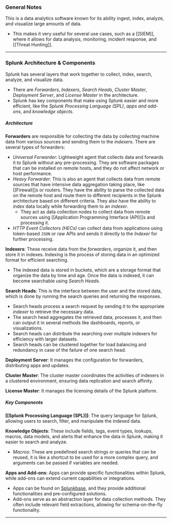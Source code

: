 ### General Notes

This is a data analytics software known for its ability ingest, index, analyze, and visualize large amounts of data.
- This makes it very useful for several use cases, such as a [[SIEM]], where it allows for data analysis, monitoring, incident response, and [[Threat Hunting]].

---
### Splunk Architecture & Components

Splunk has several layers that work together to collect, index, search, analyze, and visualize data.
- There are *Forwarders*, *Indexers*, *Search Heads*, *Cluster Master*, *Deployment Server*, and *License Master* in the architecture.
- Splunk has key components that make using Splunk easier and more efficient, like the *Splunk Processing Language (SPL)*, *apps and add-ons*, and *knowledge objects*. 

##### Architecture

**Forwarders** are responsible for collecting the data by collecting machine data from various sources and sending them to the *indexers*. There are several types of forwarders:
- *Universal Forwarder*: Lightweight agent that collects data and forwards it to Splunk without any pre-processing. They are software packages that can be installed on remote hosts, and they do not affect network or host performance.
- *Heavy Forwarder*: This is also an agent that collects data from remote sources that have intensive data aggregation taking place, like [[Firewall]]s or routers. They have the ability to parse the collected data on the remote host and route them to different recipients in the Splunk architecture based on different criteria. They also have the ability to *index* data locally while forwarding them to an *indexer*.
	- They act as data collection nodes to collect data from remote sources using [[Application Programming Interface (API)]]s and processing it.
- *HTTP Event Collectors (HECs)* can collect data from applications using token-based `JSON` or raw APIs and sends it directly to the *Indexer* for further processing.

**Indexers**: These receive data from the *forwarders*, organize it, and then store it in indexes. Indexing is the process of storing data in an optimized format for efficient searching.
- The indexed data is stored in buckets, which are a storage format that organize the data by time and age. Once the data is indexed, it can become searchable using *Search Heads*.

**Search Heads**: This is the interface between the user and the stored data, which is done by running the search queries and returning the responses.
- Search heads process a search request by sending it to the appropriate *indexer* to retrieve the necessary data.
- The search head aggregates the retrieved data, processes it, and then can output it in several methods like dashboards, reports, or visualizations.
- Search heads can distribute the searching over multiple indexers for efficiency with larger datasets.
- Search heads can be clustered together for load balancing and redundancy in case of the failure of one search head.

**Deployment Server**: It manages the configuration for forwarders, distributing apps and updates.

**Cluster Master**: The cluster master coordinates the activities of indexers in a clustered environment, ensuring data replication and search affinity.

**License Master**: It manages the licensing details of the Splunk platform.

##### Key Components

**[[Splunk Processing Language (SPL)]]**: The query language for Splunk, allowing users to search, filter, and manipulate the indexed data.

**Knowledge Objects**: These include fields, tags, event types, lookups, macros, data models, and alerts that enhance the data in Splunk, making it easier to search and analyze.
- *Macros*: These are predefined search strings or queries that can be reused, it is like a shortcut to be used for a more complex query, and arguments can be passed if variables are needed.

**Apps and Add-ons**: Apps can provide specific functionalities within Splunk, while add-ons can extend current capabilities or integrations.
- Apps can be found on [Splunkbase](https://splunkbase.splunk.com/), and they provide additional functionalities and pre-configured solutions.
- Add-ons serve as an abstraction layer for data collection methods. They often include relevant field extractions, allowing for schema-on-the-fly functionality.

---
